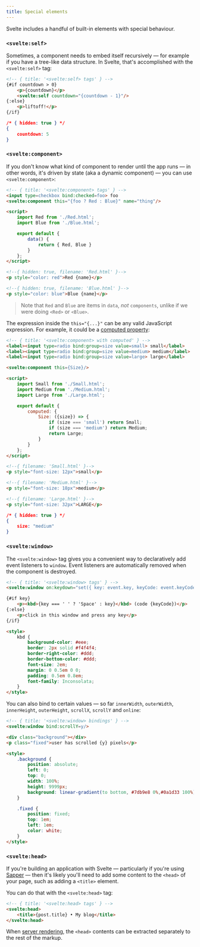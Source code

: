 ```yaml
---
title: Special elements
---
```


Svelte includes a handful of built-in elements with special behaviour.


### `<svelte:self>`

Sometimes, a component needs to embed itself recursively — for example if you have a tree-like data structure. In Svelte, that's accomplished with the `<svelte:self>` tag:

```html
<!-- { title: '<svelte:self> tags' } -->
{#if countdown > 0}
	<p>{countdown}</p>
	<svelte:self countdown="{countdown - 1}"/>
{:else}
	<p>liftoff!</p>
{/if}
```

```json
/* { hidden: true } */
{
	countdown: 5
}
```


### `<svelte:component>`

If you don't know what kind of component to render until the app runs — in other words, it's driven by state (aka a dynamic component) — you can use `<svelte:component>`:

```html
<!-- { title: '<svelte:component> tags' } -->
<input type=checkbox bind:checked=foo> foo
<svelte:component this="{foo ? Red : Blue}" name="thing"/>

<script>
	import Red from './Red.html';
	import Blue from './Blue.html';

	export default {
		data() {
			return { Red, Blue }
		}
	};
</script>
```

```html
<!--{ hidden: true, filename: 'Red.html' }-->
<p style="color: red">Red {name}</p>
```

```html
<!--{ hidden: true, filename: 'Blue.html' }-->
<p style="color: blue">Blue {name}</p>
```

> Note that `Red` and `Blue` are items in `data`, *not* `components`, unlike if we were doing `<Red>` or `<Blue>`.

The expression inside the `this="{...}"` can be any valid JavaScript expression. For example, it could be a [computed property](guide#computed-properties):

```html
<!-- { title: '<svelte:component> with computed' } -->
<label><input type=radio bind:group=size value=small> small</label>
<label><input type=radio bind:group=size value=medium> medium</label>
<label><input type=radio bind:group=size value=large> large</label>

<svelte:component this={Size}/>

<script>
	import Small from './Small.html';
	import Medium from './Medium.html';
	import Large from './Large.html';

	export default {
		computed: {
			Size: ({size}) => {
				if (size === 'small') return Small;
				if (size === 'medium') return Medium;
				return Large;
			}
		}
	};
</script>
```

```html
<!--{ filename: 'Small.html' }-->
<p style="font-size: 12px">small</p>
```

```html
<!--{ filename: 'Medium.html' }-->
<p style="font-size: 18px">medium</p>
```

```html
<!--{ filename: 'Large.html' }-->
<p style="font-size: 32px">LARGE</p>
```

```json
/* { hidden: true } */
{
	size: "medium"
}
```


### `<svelte:window>`

The `<svelte:window>` tag gives you a convenient way to declaratively add event listeners to `window`. Event listeners are automatically removed when the component is destroyed.

```html
<!-- { title: '<svelte:window> tags' } -->
<svelte:window on:keydown="set({ key: event.key, keyCode: event.keyCode })"/>

{#if key}
	<p><kbd>{key === ' ' ? 'Space' : key}</kbd> (code {keyCode})</p>
{:else}
	<p>click in this window and press any key</p>
{/if}

<style>
	kbd {
		background-color: #eee;
		border: 2px solid #f4f4f4;
		border-right-color: #ddd;
		border-bottom-color: #ddd;
		font-size: 2em;
		margin: 0 0.5em 0 0;
		padding: 0.5em 0.8em;
		font-family: Inconsolata;
	}
</style>
```

You can also bind to certain values — so far `innerWidth`, `outerWidth`, `innerHeight`, `outerHeight`, `scrollX`, `scrollY` and `online`:

```html
<!-- { title: '<svelte:window> bindings' } -->
<svelte:window bind:scrollY=y/>

<div class="background"></div>
<p class="fixed">user has scrolled {y} pixels</p>

<style>
	.background {
		position: absolute;
		left: 0;
		top: 0;
		width: 100%;
		height: 9999px;
		background: linear-gradient(to bottom, #7db9e8 0%,#0a1d33 100%);
	}

	.fixed {
		position: fixed;
		top: 1em;
		left: 1em;
		color: white;
	}
</style>
```


### `<svelte:head>`

If you're building an application with Svelte — particularly if you're using [Sapper](https://sapper.svelte.technology) — then it's likely you'll need to add some content to the `<head>` of your page, such as adding a `<title>` element.

You can do that with the `<svelte:head>` tag:

```html
<!-- { title: '<svelte:head> tags' } -->
<svelte:head>
	<title>{post.title} • My blog</title>
</svelte:head>
```

When [server rendering](guide#server-side-rendering), the `<head>` contents can be extracted separately to the rest of the markup.
